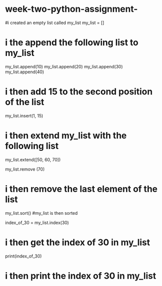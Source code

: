 # week-two-python-assignment-

#i created an empty list called my_list
my_list = []

# i the append the following list to my_list
my_list.append(10)
my_list.append(20)
my_list.append(30)
my_list.append(40)

# i then add 15 to the second position of the list
my_list.insert(1, 15)

# i then extend my_list with the following list
my_list.extend([50, 60, 70])

my_list.remove (70)
# i then remove the last element of the list

my_list.sort()
#my_list is then sorted

index_of_30 = my_list.index(30)
# i then get the index of 30 in my_list

print(index_of_30)
# i then print the index of 30 in my_list


